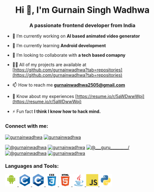 <h1 align="center">Hi 👋, I'm Gurnain Singh Wadhwa</h1>
<h3 align="center">A passionate frontend developer from India</h3>

- 🔭 I’m currently working on **AI based animated video generator**

- 🌱 I’m currently learning **Android development**

- 👯 I’m looking to collaborate with **a tech based comapny**

- 👨‍💻 All of my projects are available at [https://github.com/gurnainwadhwa?tab=repositories](https://github.com/gurnainwadhwa?tab=repositories)

- 📫 How to reach me **gurnainwadhwa2505@gmail.com**

- 📄 Know about my experiences [https://resume.io/r/5aWDwwWpj](https://resume.io/r/5aWDwwWpj)

- ⚡ Fun fact **I think I know how to hack mind.**

<h3 align="left">Connect with me:</h3>
<p align="left">
<a href="https://twitter.com/gurnainwadhwa" target="blank"><img align="center" src="https://raw.githubusercontent.com/rahuldkjain/github-profile-readme-generator/master/src/images/icons/Social/twitter.svg" alt="gurnainwadhwa" height="30" width="40" /></a>
  <a href="https://leetcode.com/gurnainwadhwa" target="blank"><img align="center" src="https://raw.githubusercontent.com/rahuldkjain/github-profile-readme-generator/master/src/images/icons/Social/leetcode.svg" alt="gurnainwadhwa" height="30" width="40" /></a>
  
<a href="https://linkedin.com/in/gurnainwadhwa" target="blank"><img align="center" src="https://raw.githubusercontent.com/rahuldkjain/github-profile-readme-generator/master/src/images/icons/Social/linked-in-alt.svg" alt="@gurnainwadhwa" height="30" width="40" /></a>
<a href="https://fb.com/gurnain.wadhwa.1" target="blank"><img align="center" src="https://raw.githubusercontent.com/rahuldkjain/github-profile-readme-generator/master/src/images/icons/Social/facebook.svg" alt="gurnainwadhwa" height="30" width="40" /></a>
<a href="https://instagram.com/___guru_________/" target="blank"><img align="center" src="https://raw.githubusercontent.com/rahuldkjain/github-profile-readme-generator/master/src/images/icons/Social/instagram.svg" alt="@___guru_________/" height="30" width="40" /></a>
<a href="https://www.hackerrank.com/gurnainwadhwa" target="blank"><img align="center" src="https://raw.githubusercontent.com/rahuldkjain/github-profile-readme-generator/master/src/images/icons/Social/hackerrank.svg" alt="@gurnainwadhwa" height="30" width="40" /></a>
<a href="https://codeforces.com/profile/gurnainwadhwa" target="blank"><img align="center" src="https://raw.githubusercontent.com/rahuldkjain/github-profile-readme-generator/master/src/images/icons/Social/codeforces.svg" alt="gurnainwadhwa" height="30" width="40" /></a>
</p>

<h3 align="left">Languages and Tools:</h3>
<p align="left"> <a href="https://developer.android.com" target="_blank" rel="noreferrer"> <img src="https://raw.githubusercontent.com/devicons/devicon/master/icons/android/android-original-wordmark.svg" alt="android" width="40" height="40"/> </a> <a href="https://www.cprogramming.com/" target="_blank" rel="noreferrer"> <img src="https://raw.githubusercontent.com/devicons/devicon/master/icons/c/c-original.svg" alt="c" width="40" height="40"/> </a> <a href="https://www.w3schools.com/cpp/" target="_blank" rel="noreferrer"> <img src="https://raw.githubusercontent.com/devicons/devicon/master/icons/cplusplus/cplusplus-original.svg" alt="cplusplus" width="40" height="40"/> </a> <a href="https://www.w3schools.com/css/" target="_blank" rel="noreferrer"> <img src="https://raw.githubusercontent.com/devicons/devicon/master/icons/css3/css3-original-wordmark.svg" alt="css3" width="40" height="40"/> </a> <a href="https://www.w3.org/html/" target="_blank" rel="noreferrer"> <img src="https://raw.githubusercontent.com/devicons/devicon/master/icons/html5/html5-original-wordmark.svg" alt="html5" width="40" height="40"/> </a> <a href="https://www.java.com" target="_blank" rel="noreferrer"> <img src="https://raw.githubusercontent.com/devicons/devicon/master/icons/java/java-original.svg" alt="java" width="40" height="40"/> </a> <a href="https://developer.mozilla.org/en-US/docs/Web/JavaScript" target="_blank" rel="noreferrer"> <img src="https://raw.githubusercontent.com/devicons/devicon/master/icons/javascript/javascript-original.svg" alt="javascript" width="40" height="40"/> </a> <a href="https://www.python.org" target="_blank" rel="noreferrer"> <img src="https://raw.githubusercontent.com/devicons/devicon/master/icons/python/python-original.svg" alt="python" width="40" height="40"/> </a> </p>

